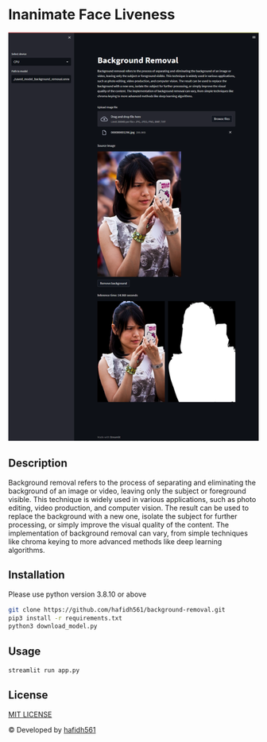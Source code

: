 # Inanimate Face Liveness

![example](./blob/example.png "example")

## Description

Background removal refers to the process of separating and eliminating the background of an image or video, leaving only the subject or foreground visible. This technique is widely used in various applications, such as photo editing, video production, and computer vision. The result can be used to replace the background with a new one, isolate the subject for further processing, or simply improve the visual quality of the content. The implementation of background removal can vary, from simple techniques like chroma keying to more advanced methods like deep learning algorithms.

## Installation

Please use python version 3.8.10 or above

```bash
git clone https://github.com/hafidh561/background-removal.git
pip3 install -r requirements.txt
python3 download_model.py
```

## Usage

```bash
streamlit run app.py
```

## License

[MIT LICENSE](./LICENSE)

© Developed by [hafidh561](https://github.com/hafidh561)
